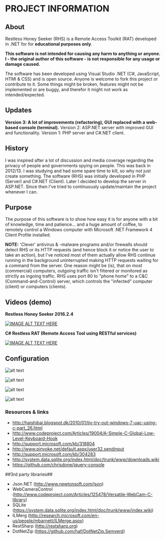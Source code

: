 # PROJECT INFORMATION #

## About ##

Restless Honey Seeker (RHS) is a Remote Access Toolkit (RAT) developed in .NET for for **educational purposes only**.

**This software is not intended for causing any harm to anything or anyone. I - the original author of this software - is not responsible for any usage or damage caused.**

The software has been developed using Visual Studio .NET (C#, JavaScript, HTMl & CSS) and is open source. Anyone is welcome to fork this project or contribute to it. Some things might be broken, features might not be implemented or are buggy, and therefor it might not work as intended/expected.

## Updates ##

**Version 3: A lot of improvements (refactoring), GUI replaced with a web-based console (terminal).**
Version 2: ASP.NET server with improved GUI and functionality.
Version 1: PHP server and C#.NET client.

## History ##

I was inspired after a lot of discussion and media coverage regarding the privacy of people and governments spying on people. This was back in 2012/13. I was studying and had some spare time to kill, so why not just create something. The software (RHS) was initially developed in PHP (Server) and C#.NET (Client). Later I decided to develop the server in ASP.NET. Since then I've tried to continuously update/maintain the project whenever I can.

## Purpose ##
The purpose of this software is to show how easy it is for anyone with a bit of knowledge, time and patience... and a huge amount of coffee, to remotely control a Windows computer with Microsoft .NET Framework 4 Client Profile installed.

**NOTE:** 'Clever' antivirus & -malware programs and/or firewalls should detect RHS or its HTTP requests (and hence block it or notice the user to take an action), but I've noticed most of them actually allow RHS continue running in the background uninterrupted making HTTP requests waiting for a command from the server. One reason might be (is), that on most (commercial) computers, outgoing traffic isn't filtered or monitored as strictly as ingoing traffic. RHS uses port 80 to "phone home" to a C&C (Command-and-Control) server, which controls the "infected" computer (client) or computers (clients).



## Videos (demo) ##
**Restless Honey Seeker 2016.2.4**

[![IMAGE ALT TEXT HERE](http://img.youtube.com/vi/QeAcLpp2t5Y/0.jpg)](http://www.youtube.com/watch?v=QeAcLpp2t5Y)

**C# Restless RAT (Remote Access Tool using RESTful services)**

[![IMAGE ALT TEXT HERE](http://img.youtube.com/vi/K1roV3RT0Ak/0.jpg)](http://www.youtube.com/watch?v=K1roV3RT0Ak)

## Configuration ##

![alt text](https://raw.githubusercontent.com/bnji/RestlessHoneySeeker/master/Screenshots/01_04_EnableNuGetPackageRestore.PNG?raw=true "Enable NuGet Package Restore")

![alt text](https://raw.githubusercontent.com/bnji/RestlessHoneySeeker/master/Screenshots/02_04_ConfigureNuGetRestorePackages.PNG?raw=true "Configure NuGet Restore Packages")

![alt text](https://raw.githubusercontent.com/bnji/RestlessHoneySeeker/master/Screenshots/03_04_ConfiguringNuGetPackages.PNG?raw=true "Configuring NuGet Packages")

![alt text](https://raw.githubusercontent.com/bnji/RestlessHoneySeeker/master/Screenshots/04_04_NuGetPackageFinished.PNG?raw=true "NuGet Package Finished")

### Resources & links ###

* http://haishibai.blogspot.dk/2010/01/tiy-try-out-windows-7-uac-using-c-part_26.html
* http://www.codeproject.com/Articles/19004/A-Simple-C-Global-Low-Level-Keyboard-Hook
* http://support.microsoft.com/kb/318804
* http://www.pinvoke.net/default.aspx/user32.sendinput
* http://support.microsoft.com/kb/304283
* http://system.data.sqlite.org/index.html/doc/trunk/www/downloads.wiki
* https://github.com/chrisdone/jquery-console

##3rd party libraries##
* Json.NET (http://www.newtonsoft.com/json)
* WebCameraControl (http://www.codeproject.com/Articles/125478/Versatile-WebCam-C-library)
* SQLite (https://system.data.sqlite.org/index.html/doc/trunk/www/index.wiki)
* ILMerg (http://research.microsoft.com/en-us/people/mbarnett/ILMerge.aspx)
* RestSharp (http://restsharp.org)
* DotNetZip (https://github.com/haf/DotNetZip.Semverd)